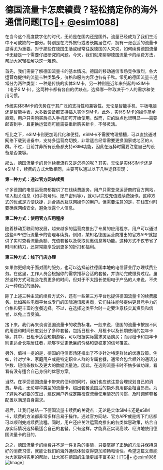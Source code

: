 # 德国流量卡怎麽續費？轻松搞定你的海外通信问题[[TG💪+ @esim1088](https://t.me/s/esim1088)]

在当今这个高度数字化的时代，无论是在国内还是国外，流量已经成为了我们生活中不可或缺的一部分。特别是在海外旅行或者长期居住时，拥有一张合适的流量卡显得尤为重要。对于那些在德国生活或经常往返德国的人来说，如何续费德国流量卡无疑是一个需要仔细研究的问题。今天，我们就来聊聊德国流量卡的续费方法，帮助大家轻松解决这一难题。

首先，我们需要了解德国流量卡的基本情况。德国的移动通信市场竞争激烈，各大运营商提供的流量卡种类繁多，价格和服务内容也各有千秋。常见的德国流量卡通常分为两种类型：一种是传统的实体SIM卡，另一种则是近年来兴起的eSIM卡（电子SIM卡）。这两种卡都有各自的优缺点，选择哪一种取决于个人的需求和使用习惯。

传统实体SIM卡的优势在于其广泛的支持性和兼容性。无论是智能手机、平板电脑还是智能手表，大多数设备都支持插入实体SIM卡。此外，实体SIM卡的操作简单直观，用户只需购买后插入手机即可开始使用。然而，它的缺点也很明显——需要邮寄到手，且更换运营商可能需要重新购买新卡，不够灵活。

相比之下，eSIM卡则更加现代化和便捷。eSIM卡不需要物理插槽，可以直接通过网络下载到设备中，支持多运营商切换，非常适合经常需要更换国家或地区的人群。不过，目前并非所有设备都支持eSIM功能，因此在选择时需要注意自己的设备是否兼容。

那么，德国流量卡的具体续费流程又是怎样的呢？其实，无论是实体SIM卡还是eSIM卡，续费的方式大致相同，主要可以通过以下几种途径实现：

**第一种方式：通过官方网站续费**

许多德国的电信运营商都提供了在线续费服务。用户只需登录运营商的官方网站，输入相关信息（如手机号码、账户密码等），就可以完成充值或续费操作。这种方式的优点是方便快捷，适合熟悉互联网操作的用户。但需要注意的是，在线支付时要确保网络安全，避免泄露个人信息。

**第二种方式：使用官方应用程序**

随着移动互联网的发展，越来越多的运营商推出了专属的应用程序，用户可以通过这些APP进行流量卡的管理与续费。例如，某知名德国运营商推出的官方APP就提供了实时查看流量余额、充值套餐以及获取优惠信息等功能。这种方式不仅节省了时间和精力，还常常能享受到更多的折扣和福利。

**第三种方式：线下门店办理**

如果你更倾向于面对面的服务，也可以选择前往德国本地的电信营业厅办理续费业务。在这里，工作人员会根据你的需求推荐合适的套餐，并协助完成缴费过程。虽然这种方式可能会花费更多的时间，但对于不太擅长使用电子产品的人来说，不失为一种稳妥的选择。

除了上述三种主流的续费方式外，还有一些第三方平台也提供德国流量卡的续费服务。比如某些电商平台或专门的国际通讯服务商，它们往往能够提供更具竞争力的价格和更丰富的套餐选择。不过，在选择这类平台时一定要注意核实其资质和信誉，以免上当受骗。

接下来，我们再来谈谈德国流量卡的收费标准。一般来说，德国的流量卡按照不同的用途和时间长度划分了多种套餐，包括日租卡、月租卡以及长期使用的包年卡等。其中，日租卡适合短期游客，可以根据实际需求灵活购买；而月租卡和包年卡则更适合长期居住者，能够享受更低廉的价格和更稳定的信号覆盖。

另外，值得一提的是，德国的电信市场还推出了不少针对特定群体的优惠政策。例如，针对学生、家庭用户或是特定职业人群的专属套餐，通常会包含额外的通话分钟数、短信条数以及更大的数据流量池。因此，在选购流量卡时不妨多做功课，看看有没有适合自己身份的优惠方案。

当然，在享受德国流量卡带来的便利的同时，我们也应该注意合理规划自己的消费。毕竟，无论哪种类型的流量卡，超出套餐范围后的额外费用都会相当昂贵。为了避免不必要的支出，建议用户养成定期检查流量使用情况的习惯，及时调整套餐配置以满足自身需求。

最后，让我们总结一下德国流量卡续费的关键点：无论是实体SIM卡还是eSIM卡，续费的方法都非常多样且易于操作。通过官方网站、官方APP或是线下门店都可以顺利完成续费流程。同时，用户还应关注运营商推出的各类优惠政策，结合自身实际情况选择最适合自己的套餐。只有这样，才能真正实现高效、经济地使用德国流量卡的目的。

总之，德国流量卡的续费并不是一件复杂的事情，只要掌握了正确的方法并保持良好的消费习惯，就能让我们的海外通信体验变得更加顺畅和愉快。希望这篇文章能为大家提供实用的帮助，让大家在德国的生活更加丰富多彩！[[TG💪+ @esim1088](https://t.me/s/esim1088) ![Image](https://i.postimg.cc/4NQfJmqS/Snipaste-2025-05-13-00-14-12.png)]